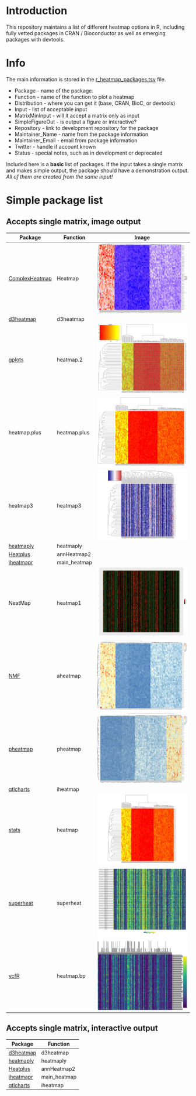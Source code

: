 # Introduction

This repository maintains a list of different heatmap options in R, including fully vetted packages in CRAN / Bioconductor as well as emerging packages with devtools.

# Info
The main information is stored in the [r_heatmap_packages.tsv](http://www.robersonlab.org/drop_it_like_its_hot_r/r_heatmap_packages.tsv) file.

* Package - name of the package.
* Function - name of the function to plot a heatmap
* Distribution - where you can get it (base, CRAN, BioC, or devtools)
* Input - list of acceptable input
* MatrixMinInput - will it accept a matrix only as input
* SimpleFigureOut - is output a figure or interactive?
* Repository - link to development repository for the package
* Maintainer_Name - name from the package information
* Maintainer_Email - email from package information
* Twitter - handle if account known
* Status - special notes, such as in development or deprecated

Included here is a **basic** list of packages. If the input takes a single matrix and makes simple output, the package should have a demonstration output. *All of them are created from the same input!*

# Simple package list

## Accepts single matrix, image output

Package | Function | Image
------- | -------- | -----
[ComplexHeatmap](https://github.com/jokergoo/ComplexHeatmap) | Heatmap | ![Heatmap img](figures/ComplexHeatmap_Heatmap_base.jpeg)
[d3heatmap](https://github.com/rstudio/d3heatmap) | d3heatmap | 
[gplots](https://github.com/cran/gplots) | heatmap.2 | ![heatmap.2 img](figures/gplots_heatmap.2_base.jpeg)
heatmap.plus | heatmap.plus | ![heatmap.plus img](figures/heatmap.plus_heatmap.plus_base.jpeg)
heatmap3 | heatmap3 | ![heatmap3 img](figures/heatmap3_heatmap3_base.jpeg)
[heatmaply](https://github.com/talgalili/heatmaply) | heatmaply | 
[Heatplus](https://github.com/alexploner/Heatplus) | annHeatmap2 | 
[iheatmapr](https://github.com/AliciaSchep/iheatmapr) | main_heatmap | 
NeatMap | heatmap1 | ![heatmap1 img](figures/NeatMap_heatmap1_base.jpeg)
[NMF](http://github.com/renozao/NMF) | aheatmap | ![aheatmap img](figures/NMF_aheatmap_base.jpeg)
[pheatmap](https://github.com/cran/pheatmap) | pheatmap | ![pheatmap img](figures/pheatmap_pheatmap_base.jpeg)
[qtlcharts](https://github.com/kbroman/qtlcharts) | iheatmap | 
[stats](https://svn.r-project.org/R) | heatmap | ![heatmap img](figures/stats_heatmap_base.jpeg)
[superheat](https://github.com/rlbarter/superheat) | superheat | ![superheat img](figures/superheat_superheat_base.jpeg)
[vcfR](https://github.com/knausb/vcfR) | heatmap.bp | ![heatmap.bp img](figures/vcfR_heatmap.bp_base.jpeg)

## Accepts single matrix, interactive output
Package | Function
------- | --------
[d3heatmap](https://github.com/rstudio/d3heatmap) | d3heatmap
[heatmaply](https://github.com/talgalili/heatmaply) | heatmaply
[Heatplus](https://github.com/alexploner/Heatplus) | annHeatmap2
[iheatmapr](https://github.com/AliciaSchep/iheatmapr) | main_heatmap
[qtlcharts](https://github.com/kbroman/qtlcharts) | iheatmap
